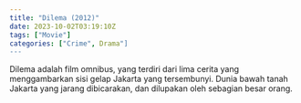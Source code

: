 ```yaml
---
title: "Dilema (2012)"
date: 2023-10-02T03:19:10Z
tags: ["Movie"]
categories: ["Crime", Drama"]
---
```


Dilema adalah film omnibus, yang terdiri dari lima cerita yang menggambarkan sisi gelap Jakarta yang tersembunyi. Dunia bawah tanah Jakarta yang jarang dibicarakan, dan dilupakan oleh sebagian besar orang.

<mux-player stream-type="on-demand"
  src="https://kp3d-my.sharepoint.com/personal/ryoo_kp3d_onmicrosoft_com/_layouts/15/download.aspx?share=EaTPztyM7axHueE80ABQ37oBi5FmYC5WfFztDSJZr0xqBg" metadata-video-title="Dilema (2012)" prefer-playback="mse" controls>
  </mux-player>
  
  
  <script src="https://cdn.jsdelivr.net/npm/@mux/mux-player"></script>
  
 <script id="8iuIlqrK7Ho4PRSm75QEhHtxMhA01zlPK7pUjjMdeMW8" type="application/ld+json">
 {
  "@context": "https://schema.org/",
  "@type": "VideoObject",
  "name": "Dilema (2012)",
  "contentUrl": "https://stream.mux.com/8iuIlqrK7Ho4PRSm75QEhHtxMhA01zlPK7pUjjMdeMW8.m3u8",
  "thumbnailUrl": "https://www.themoviedb.org/t/p/original/mohLTN4OpoGNN3iyjXbiSZ2EbHD.jpg?width=314&fit_mode=preserve&time=25",
  "uploadDate": "2023-10-02T03:19:10Z",
}

</script>
